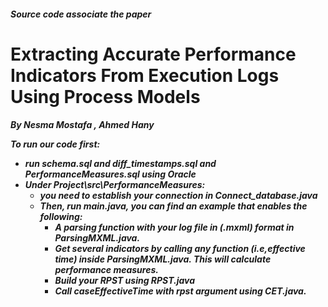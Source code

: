 <h5>Source code associate the paper
<h1> Extracting Accurate Performance Indicators From Execution Logs Using Process Models
<h5>By Nesma Mostafa , Ahmed Hany

To run our code first: 
- run schema.sql and diff_timestamps.sql and PerformanceMeasures.sql using Oracle
- Under Project\src\PerformanceMeasures:
	- you need to establish your connection in Connect_database.java
	- Then, run main.java, you can find an example that enables the following:
		- A <b>parsing</b> function with your log file in (.mxml) format in ParsingMXML.java.
		- Get several indicators by calling any function (i.e,effective time) inside ParsingMXML.java. This will calculate performance measures.
		- Build your RPST using RPST.java
		- Call <b>caseEffectiveTime</b> with rpst argument using CET.java.
	





